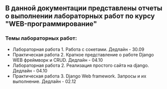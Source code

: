 ## В данной документации представлены отчеты о выполнении лабораторных работ по курсу "WEB-программирование"

### Темы лабораторных работ:

* Лабораторная работа 1. Работа с сокетами. Дедлайн - 30.09
* Практическая работа 2. Краткое представление о работе Django WEB фреймворк и CRUD. Дедлайн - 04.10
* Лабораторная работа 2. Реализация простого сайта на django. Дедлайн - 04.10
* Практическая работа 3. Django Web framework. Запросы и их выполнение. Дедлайн - 02.12
